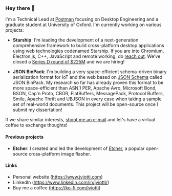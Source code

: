 ### Hey there 👋

I'm a Technical Lead at [Postman](https://www.postman.com) focusing on Desktop
Engineering and a graduate student at University of Oxford. I'm currently
working on various projects:

- **Starship**: I'm leading the development of a next-generation comprehensive
  framework to build cross-platform desktop applications using web technologies
  codenamed Starship. If you are into Chromium, Electron.js, C++, JavaScript
  and remote working, do [reach out](mailto:juan.viotti@postman.com). We've
  closed a [Series D round of
  $225M](https://blog.postman.com/postman-announces-series-d/) and we are
  hiring!

- **JSON BinPack**: I'm building a very space-efficient schema-driven binary
  serialization format for IoT and the web based on [JSON
  Schema](http://json-schema.org) called JSON BinPack. My research so far has
  already proven this format to be more space-efficient than ASN.1 PER, Apache
  Avro, Microsoft Bond, BSON, Cap'n Proto, CBOR, FlatBuffers, MessagePack,
  Protocol Buffers, Smile, Apache Thrift and UBJSON in every case when taking a
  sample set of real-world documents. This project will be open-source once I
  submit my dissertation!

If we share similar interests, [shoot me an e-mail](mailto:jv@jviotti.com) and
let's have a virtual coffee to exchange thoughts!

#### Previous projects

- **Etcher**: I created and led the development of
  [Etcher](https://www.balena.io/etcher/), a popular open-source cross-platform
  image flasher.

#### Links

- Personal website (https://www.jviotti.com)
- LinkedIn (https://www.linkedin.com/in/jviotti/)
- Buy me a coffee (https://ko-fi.com/jviotti)
